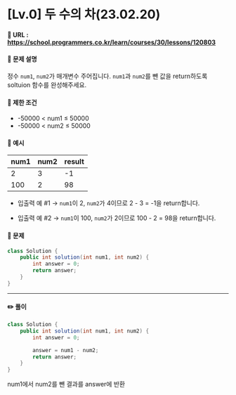 # [Lv.0] 두 수의 차(23.02.20)

#### 📌 URL : https://school.programmers.co.kr/learn/courses/30/lessons/120803

#### 📌 문제 설명

정수 `num1`, `num2`가 매개변수 주어집니다. `num1`과 `num2`를 뺀 값을 return하도록 soltuion 함수를 완성해주세요.

#### 📌 제한 조건

- -50000 < num1 ≤ 50000
- -50000 < num2 ≤ 50000

#### 📌 예시

| num1 | num2 | result |
| ---- | ---- | ------ |
| 2    | 3    | -1     |
| 100  | 2    | 98     |

- 입출력 예 #1
  → `num1`이 2, `num2`가 4이므로 2 - 3 = -1을 return합니다.

- 입출력 예 #2
  → `num1`이 100, `num2`가 2이므로 100 - 2 = 98을 return합니다.

#### 📌 문제

```java
class Solution {
    public int solution(int num1, int num2) {
        int answer = 0;
        return answer;
    }
}
```

---

#### ✏️ 풀이

```java
class Solution {
    public int solution(int num1, int num2) {
        int answer = 0;

        answer = num1 - num2;
        return answer;
    }
}
```

num1에서 num2를 뺀 결과를 answer에 반환
